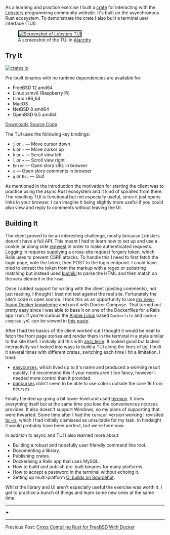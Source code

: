 As a learning and practice exercise I built a [crate] for interacting with the
[Lobsters](https://lobste.rs/) programming community website. It's built on the
asynchronous Rust ecosystem. To demonstrate the crate I also built a terminal
user interface (TUI).

<figure>
  <img style="border: 2px solid black" src="/images/2019/lobsters-tui.png" alt="Screenshot of Lobsters TUI" />
  <figcaption>A screenshot of the TUI in <a href="https://github.com/jwilm/alacritty">Alacritty</a></figcaption>
</figure>

## Try It

[![crates.io](https://img.shields.io/crates/v/lobsters.svg)](https://crates.io/crates/lobsters)

Pre-built binaries with no runtime dependencies are available for:

- FreeBSD 12 amd64
- Linux armv6 (Raspberry Pi)
- Linux x86_64
- MacOS
- NetBSD 8 amd64
- OpenBSD 6.5 amd64

<a class="action-button action-button-ghost" href="https://git.sr.ht/~wezm/lobsters#download">Downloads</a>
<a class="action-button action-button-ghost" href="https://git.sr.ht/~wezm/lobsters">Source Code</a>


The TUI uses the following key bindings:

* `j` or `↓` — Move cursor down
* `k` or `↑` — Move cursor up
* `h` or `←` — Scroll view left
* `l` or `→` — Scroll view right
* `Enter` — Open story URL in browser
* `c` — Open story comments in browser
* `q` or `Esc` — Quit

As mentioned in the introduction the motivation for starting the client was to
practice using the async Rust ecosystem and it kind of spiralled from there.
The resulting TUI is functional but not especially useful, since it just opens
links in your browser. I can imagine it being slightly more useful if you could
also view and reply to comments without leaving the UI.

## Building It

The client proved to be an interesting challenge, mostly because Lobsters
doesn't have a full API. This meant I had to learn how to set up and use a
cookie jar along side [reqwest] in order to make authenticated requests.
Logging in requires supplying a cross-site request forgery token, which Rails
uses to prevent CSRF attacks. To handle this I need to first fetch the login
page, note the token, then POST to the login endpoint. I could have tried to
extract the token from the markup with a regex or substring matching but
instead used [kuchiki] to parse the HTML and then match on the `meta` element
in the `head`.

Once I added support for writing with the client (posting comments), not just
reading, I thought I best not test against the real site. Fortunately the site's
code is open source. I took this as an opportunity to use [my new-found Docker
knowledge][alpine-docker] and run it with Docker Compose. That turned out
pretty easy since I was able to base it on one of the Dockerfiles for a Rails
app I run. If you're curious the [Alpine Linux] based `Dockerfile` and
`docker-compose.yml` can be viewed in [this
paste](https://paste.sr.ht/%7Ewezm/6da6b05677f80069b166433b19ef2209176f036f).

After I had the basics of the client worked out I thought it would be neat to
fetch the front page stories and render them in the terminal in a style similar
to the site itself. I initially did this with [ansi_term]. It looked good but
lacked interactivity so I looked into ways to build a TUI along the lines of
[tig]. I built it several times with different crates, switching each time I
hit a limitation. I tried:

* [easycurses], which lived up to it's name and produced a working result
  quickly. I'd recommend this if your needs aren't too fancy, however I needed
  more control than it provided.
* [pancurses] didn't seem to be able to use colors outside the core 16 from
  ncurses.

Finally I ended up going a bit lower-level and used [termion]. It does
everything itself but at the same time you lose the conveniences ncurses
provides.  It also doesn't support Windows, so my plans of supporting that were
thwarted. Some time after I had the `termion` version working I revisited
[tui-rs], which I had initially dismissed as unsuitable for my task. In
hindsight it would probably have been perfect, but we're here now.

In addition to async and TUI I also learned more about:

- Building a robust and hopefully user friendly command line tool.
- Documenting a library.
- Publishing crates.
- Dockerising a Rails app that uses MySQL.
- How to build and publish pre-built binaries for many platforms.
- How to accept a password in the terminal without echoing it.
- Setting up multi-platform [CI builds on Sourcehut][builds].

Whilst the library and UI aren't especially useful the exercise was worth it. I got
to practice a bunch of things and learn some new ones at the same time.

<!-- <img src="/images/lobsters.png" alt="" width="16" class="lobsters"> [Discuss on Lobsters](https://lobste.rs/s/7op1vm/my_first_3_weeks_professional_rust) -->

<div class="seperator"><hr class="left">✦<hr class="right"></div>

Previous Post: [Cross Compiling Rust for FreeBSD With Docker](/technical/2019/03/cross-compile-freebsd-rust-binary-with-docker/)  
<!-- Next Post:  -->

[repo]: https://git.sr.ht/~wezm/lobsters
[ansi_term]: https://crates.io/crates/ansi_term
[tig]: https://jonas.github.io/tig/
[pancurses]: https://crates.io/crates/pancurses
[tui-rs]: https://crates.io/crates/tui
[termion]: https://crates.io/crates/termion
[builds]: https://man.sr.ht/builds.sr.ht/
[reqwest]: https://crates.io/crates/reqwest
[kuchiki]: https://crates.io/crates/kuchiki
[alpine-docker]: /technical/2019/02/alpine-linux-docker-infrastructure/
[easycurses]: https://crates.io/crates/easycurses
[Alpine Linux]: https://alpinelinux.org/
[crate]: https://crates.io/crates/lobsters
